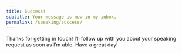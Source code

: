 ```yaml
---
title: Success!
subtitle: Your message is now in my inbox.
permalink: /speaking/success/
---
```


Thanks for getting in touch! I’ll follow up with you about your speaking request as soon as I’m able. Have a great day!
